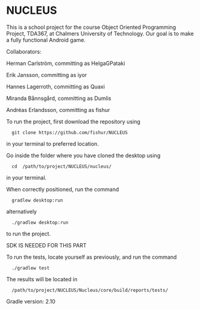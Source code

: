 # NUCLEUS

This is a school project for the course Object Oriented Programming Project, TDA367, at Chalmers University of Technology. Our goal is to make a fully functional Android game.

Collaborators:

Herman Carlström, committing as HelgaGPataki

Erik Jansson, committing as iyor

Hannes Lagerroth, committing as Quaxi

Miranda Bånnsgård, committing as Dumlis

Andréas Erlandsson, committing as fishur


To run the project, first download the repository using
      
      git clone https://github.com/fishur/NUCLEUS
      
in your terminal to preferred location.
      
      
Go inside the folder where you have cloned the desktop using
      
      cd  /path/to/project/NUCLEUS/nucleus/
      
in your terminal.
      
      
When correctly positioned, run the command
      
      gradlew desktop:run
      
alternatively
      
      ./gradlew desktop:run
      
to run the project.

SDK IS NEEDED FOR THIS PART

To run the tests, locate yourself as previously, and run the command
      
      ./gradlew test

The results will be located in 

      /path/to/project/NUCLEUS/Nucleus/core/build/reports/tests/

Gradle version: 2.10
